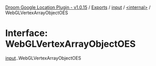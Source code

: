 [Droom Google Location Plugin - v1.0.15](../README.md) / [Exports](../modules.md) / [input](../modules/input.md) / [<internal\>](../modules/input._internal_.md) / WebGLVertexArrayObjectOES

# Interface: WebGLVertexArrayObjectOES

[input](../modules/input.md).[<internal>](../modules/input._internal_.md).WebGLVertexArrayObjectOES
